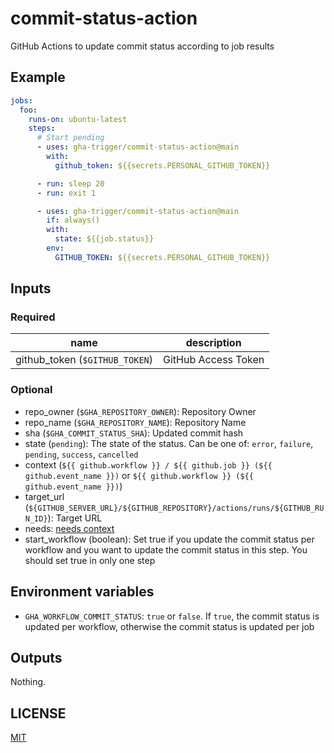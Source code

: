 # commit-status-action

GitHub Actions to update commit status according to job results

## Example

```yaml
jobs:
  foo:
    runs-on: ubuntu-latest
    steps:
      # Start pending
      - uses: gha-trigger/commit-status-action@main
        with:
          github_token: ${{secrets.PERSONAL_GITHUB_TOKEN}}

      - run: sleep 20
      - run: exit 1

      - uses: gha-trigger/commit-status-action@main
        if: always()
        with:
          state: ${{job.status}}
        env:
          GITHUB_TOKEN: ${{secrets.PERSONAL_GITHUB_TOKEN}}
```

## Inputs

### Required

name | description
--- | ---
github_token (`$GITHUB_TOKEN`) | GitHub Access Token

### Optional

- repo_owner (`$GHA_REPOSITORY_OWNER`): Repository Owner
- repo_name (`$GHA_REPOSITORY_NAME`): Repository Name
- sha (`$GHA_COMMIT_STATUS_SHA`): Updated commit hash
- state (`pending`): The state of the status. Can be one of: `error`, `failure`, `pending`, `success`, `cancelled`
- context (`${{ github.workflow }} / ${{ github.job }} (${{ github.event_name }})` or `${{ github.workflow }} (${{ github.event_name }})`)
- target_url (`${GITHUB_SERVER_URL}/${GITHUB_REPOSITORY}/actions/runs/${GITHUB_RUN_ID}`): Target URL
- needs: [needs context](https://docs.github.com/en/actions/learn-github-actions/contexts#needs-context)
- start_workflow (boolean): Set true if you update the commit status per workflow and you want to update the commit status in this step. You should set true in only one step

## Environment variables

- `GHA_WORKFLOW_COMMIT_STATUS`: `true` or `false`. If `true`, the commit status is updated per workflow, otherwise the commit status is updated per job

## Outputs

Nothing.

## LICENSE

[MIT](LICENSE)
